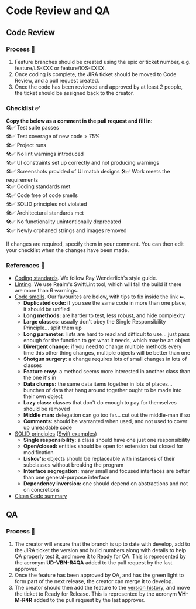 # Code Review and QA

## Code Review
### Process 🔖
1. Feature branches should be created using the epic or ticket number, e.g. feature/LS-XXX or feature/IOS-XXXX.  
2. Once coding is complete, the JIRA ticket should be moved to Code Review, and a pull request created.  
3. Once the code has been reviewed and approved by at least 2 people, the ticket should be assigned back to the creator.

### Checklist ✅
**Copy the below as a comment in the pull request and fill in:**  
:hammer_and_wrench::white_check_mark: Test suite passes  
:hammer_and_wrench::white_check_mark: Test coverage of new code > 75%  
:hammer_and_wrench::white_check_mark: Project runs  
:hammer_and_wrench::white_check_mark: No lint warnings introduced  
:hammer_and_wrench::white_check_mark: UI constraints set up correctly and not producing warnings  
:hammer_and_wrench::white_check_mark: Screenshots provided of UI match designs 
:hammer_and_wrench::white_check_mark: Work meets the requirements  
:hammer_and_wrench::white_check_mark: Coding standards met  
:hammer_and_wrench::white_check_mark: Code free of code smells  
:hammer_and_wrench::white_check_mark: SOLID principles not violated  
:hammer_and_wrench::white_check_mark: Architectural standards met  
:hammer_and_wrench::white_check_mark: No functionality unintentionally deprecated  
:hammer_and_wrench::white_check_mark: Newly orphaned strings and images removed   


If changes are required, specify them in your comment. You can then edit your checklist when the changes have been made.

### References 📕
- [Coding standards](https://github.com/raywenderlich/swift-style-guide). We follow Ray Wenderlich's style guide.
- [Linting](https://github.com/realm/SwiftLint). We use Realm's SwiftLint tool, which will fail the build if there are more than 6 warnings.
- [Code smells](codesmells.pdf). Our favourites are below, with tips to fix inside the link ⬅.
   - **Duplicated code:** if you see the same code in more than one place, it should be unified
   - **Long methods:** are harder to test, less robust, and hide complexity
   - **Large classes:** usually don't obey the Single Responsibility Principle... split them up
   - **Long parameter:** lists are hard to read and difficult to use... just pass enough for the function to get what it needs, which may be an object
   - **Divergent change:** if you need to change multiple methods every time this other thing changes, multiple objects will be better than one
   - **Shotgun surgery:** a change requires lots of small changes in lots of classes
   - **Feature envy:** a method seems more interested in another class than the one it's in
   - **Data clumps:** the same data items together in lots of places... bunches of data that hang around together ought to be made into their own object
   - **Lazy class:** classes that don't do enough to pay for themselves should be removed
   - **Middle man:** delegation can go too far... cut out the middle-man if so
   - **Comments:** should be warranted when used, and not used to cover up unreadable code
- [SOLID principles](https://en.wikipedia.org/wiki/SOLID) ([Swift examples](SOLID.swift))
   - **Single responsibility:** a class should have one just one responsibility
   - **Open/closed:** entities should be open for extension but closed for modification
   - **Liskov's:** objects should be replaceable with instances of their subclasses without breaking the program
   - **Interface segregation:** many small and focused interfaces are better than one general-purpose interface
   - **Dependency inversion:** one should depend on abstractions and not on concretions
- [Clean Code summary](https://gist.github.com/wojteklu/73c6914cc446146b8b533c0988cf8d29)

## QA
### Process 🔖
1. The creator will ensure that the branch is up to date with develop, add to the JIRA ticket the version and build numbers along with details to help QA properly test it, and move it to Ready for QA. This is represented by the acronym **UD-VBN-R4QA** added to the pull request by the last approver.
2. Once the feature has been approved by QA, and has the green light to form part of the next release, the creator can merge it to develop.
3. The creator should then add the feature to the [version history](https://livestyled.atlassian.net/wiki/spaces/1LP/pages/103251969/iOS+Platform+Version+History), and move the ticket to Ready for Release. This is represented by the acronym **VH-M-R4R** added to the pull request by the last approver.
